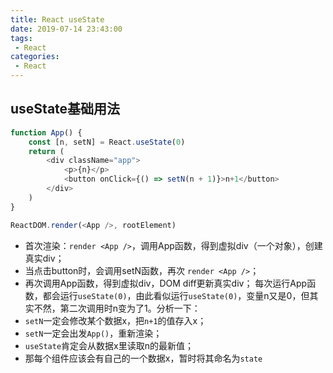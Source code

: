 ```yaml
---
title: React useState
date: 2019-07-14 23:43:00
tags:
 - React
categories:
 - React
---
```

## useState基础用法
```js
function App() {
    const [n, setN] = React.useState(0)
    return (
        <div className="app">
            <p>{n}</p>
            <button onClick={() => setN(n + 1)}>n+1</button>
        </div>
    )
}

ReactDOM.render(<App />, rootElement)
```
 - 首次渲染：`render <App />`，调用App函数，得到虚拟div（一个对象），创建真实div；
 - 当点击button时，会调用setN函数，再次 `render <App />`；
 - 再次调用App函数，得到虚拟div，DOM diff更新真实div；
每次运行App函数，都会运行`useState(0)`，由此看似运行`useState(0)`，变量n又是0，但其实不然，第二次调用时n变为了1。分析一下：
 - `setN`一定会修改某个数据x，把`n+1`的值存入x；
 - `setN`一定会出发`App()`，重新渲染；
 - `useState`肯定会从数据x里读取n的最新值；
 - 那每个组件应该会有自己的一个数据x，暂时将其命名为`state`